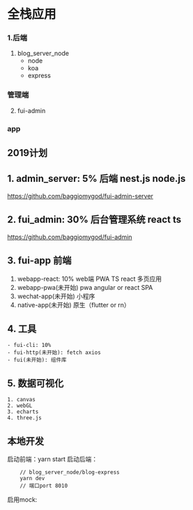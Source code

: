 # 全栈应用
### 1.后端
1. blog_server_node
    - node
    - koa
    - express

### 管理端
2. fui-admin

### app

## 2019计划

## 1. admin_server: 5% 后端 nest.js node.js
   https://github.com/baggiomygod/fui-admin-server

## 2. fui_admin: 30% 后台管理系统 react ts
   https://github.com/baggiomygod/fui-admin

## 3. fui-app 前端
   1. webapp-react: 10% web端 PWA TS react 多页应用
   2. webapp-pwa(未开始) pwa angular or react SPA
   3. wechat-app(未开始) 小程序
   4. native-app(未开始) 原生（flutter or rn）
   
## 4. 工具
    - fui-cli: 10%
    - fui-http(未开始): fetch axios
    - fui(未开始): 组件库

## 5. 数据可视化
    1. canvas
    2. webGL
    3. echarts
    4. three.js


## 本地开发
启动前端：yarn start
启动后端：
```
    // blog_server_node/blog-express 
    yarn dev 
    // 端口port 8010
```
启用mock:
```
    
```